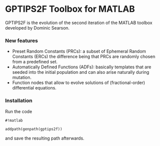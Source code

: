 # GPTIPS2F Toolbox for MATLAB #

GPTIPS2F is the evolution of the second iteration of the MATLAB toolbox developed by Dominic Searson.

### New features ###

* Preset Random Constants (PRCs): a subset of Ephemeral Random Constants (ERCs) the difference being that PRCs are randomly chosen from a predefined set.
* Automatically Defined Functions (ADFs): basically templates that are seeded into the initial population and can also arise naturally during mutation.
* Function nodes that allow to evolve solutions of (fractional-order) differential equations.

### Installation ###

Run the code 
```
#!matlab

addpath(genpath(gptips2f))
```
and save the resulting path afterwards.